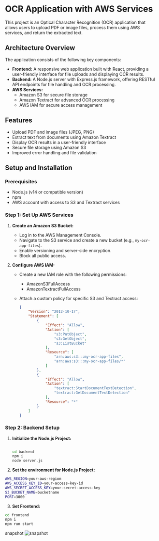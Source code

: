 # OCR Application with AWS Services

This project is an Optical Character Recognition (OCR) application that allows users to upload PDF or image files, process them using AWS services, and return the extracted text.

## Architecture Overview

The application consists of the following key components:

- **Frontend:** A responsive web application built with React, providing a user-friendly interface for file uploads and displaying OCR results.
- **Backend:** A Node.js server with Express.js framework, offering RESTful API endpoints for file handling and OCR processing.
- **AWS Services:**
  - Amazon S3 for secure file storage
  - Amazon Textract for advanced OCR processing
  - AWS IAM for secure access management

## Features

- Upload PDF and image files (JPEG, PNG)
- Extract text from documents using Amazon Textract
- Display OCR results in a user-friendly interface
- Secure file storage using Amazon S3
- Improved error handling and file validation

## Setup and Installation

### Prerequisites

- Node.js (v14 or compatible version)
- npm
- AWS account with access to S3 and Textract services

### Step 1: Set Up AWS Services

1. **Create an Amazon S3 Bucket:**

   - Log in to the AWS Management Console.
   - Navigate to the S3 service and create a new bucket (e.g., `my-ocr-app-files`).
   - Enable versioning and server-side encryption.
   - Block all public access.

2. **Configure AWS IAM:**

   - Create a new IAM role with the following permissions:
     - AmazonS3FullAccess
     - AmazonTextractFullAccess
   - Attach a custom policy for specific S3 and Textract access:

     ```json
     {
         "Version": "2012-10-17",
         "Statement": [
             {
                 "Effect": "Allow",
                 "Action": [
                     "s3:PutObject",
                     "s3:GetObject",
                     "s3:ListBucket"
                 ],
                 "Resource": [
                     "arn:aws:s3:::my-ocr-app-files",
                     "arn:aws:s3:::my-ocr-app-files/*"
                 ]
             },
             {
                 "Effect": "Allow",
                 "Action": [
                     "textract:StartDocumentTextDetection",
                     "textract:GetDocumentTextDetection"
                 ],
                 "Resource": "*"
             }
         ]
     }
     ```

### Step 2: Backend Setup

1. **Initialize the Node.js Project:**

   ```bash
 
   cd backend
   npm i
   node server.js
   ```
 2. **Set the environment for Node.js Project:**
 
   ```bash
   AWS_REGION=your-aws-region
   AWS_ACCESS_KEY_ID=your-access-key-id
   AWS_SECRET_ACCESS_KEY=your-secret-access-key
   S3_BUCKET_NAME=bucketname
   PORT=3000
   ```
 3. **Set Frontend:**
 
   ```bash
cd frontend
npm i
npm run start

   ```

snapshot
![snapshot](https://github.com/user-attachments/assets/b58ada6d-86d0-4cfb-8b76-936a7f7f27f3)

